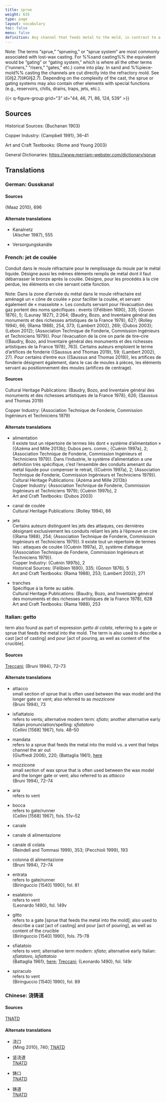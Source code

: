 ```yaml
---
title: sprue
weight: 635
type: page
layout: vocabulary
toc: false
menu: false
definition: Any channel that feeds metal to the mold, in contrast to a vent, which lets air escape. Both sprues and vents make up the “sprue system,” which circulates bronze from the pouring cup through the %%refractory mold%% and allows air and casting vapors such as steam to be released. In %%lost-wax casting%%, “sprue” is the term used for the solid wax rods (rarely reeds or terra-cotta pipes) used to create the channels in the mold. Sprues are also the solid metal that has filled the channels upon cooling, which is generally removed during %%fettling%%.
---
```


<div class="backmatter">
Note: The terms “sprue,” “sprueing,” or “sprue system” are most commonly associated with lost-wax casting. For %%sand casting%% the equivalent would be “gating” or “gating system,” which is where all the other terms (“runners,” “risers,” “gates,” etc.) come into play. In sand and %%piece-mold%% casting the channels are cut directly into the refractory mold. See [GI§2.7](#GI§2.7). Depending on the complexity of the cast, the sprue or gating systems may also contain other elements with special functions (e.g., reservoirs, chills, drains, traps, jets, etc.).
</div>

{{< q-figure-group grid="3" id="44, 46, 71, 86, 124, 539" >}}

## Sources

Historical Sources: {Buchanan 1903}

Copper Industry: {Campbell 1991}, 36–41

Art and Craft Textbooks: {Rome and Young 2003}

General Dictionaries: <https://www.merriam-webster.com/dictionary/sprue>

## Translations

<div class="accordion">

### German: **Gusskanal**

#### Sources

{Maaz 2010}, 696

#### Alternate translations

- Kanalnetz<br/>
  {Alscher 1987}, 555

- Versorgungskanäle

### French: **jet de coulée**

Conduit dans le moule réfractaire pour le remplissage du moule par le métal liquide. Désigne aussi les mêmes éléments remplis de métal dont il faut débarrasser le bronze après la coulée. Désigne, pour les procédés à la cire perdue, les éléments en cire servant cette fonction.

<div class="backmatter">
Note: Dans la zone d’arrivée du métal dans le moule réfractaire est aménagé un « cône de coulée » pour faciliter la coulée, et servant également de « masselote ». Les conduits servant pour l’évacuation des gaz portent des noms spécifiques : évents ({Félibien 1690}, 335; {Gonon 1876}, 5; {Launay 1827}, 2:264; {Baudry, Bozo, and Inventaire général des monuments et des richesses artistiques de la France 1978}, 627; {Rolley 1994}, 66; {Rama 1988}, 254, 373; {Lambert 2002}, 269; {Dubos 2003}; {Lebon 2012}; {Association Technique de Fonderie, Commission Ingénieurs et Techniciens 1979}). Pour l’évacuation de la cire on parle de tire–cire ({Baudry, Bozo, and Inventaire général des monuments et des richesses artistiques de la France 1978}, 763). Certains auteurs emploient le terme d’artifices de fonderie ({Saussus and Thomas 2019}, 59; {Lambert 2002}, 27). Pour certains d’entre eux ({Saussus and Thomas 2019}), les artifices de fonderie désignent également, dans le cas de moules à pièces, les éléments servant au positionnement des moules (artifices de centrage).
</div>

#### Sources

Cultural Heritage Publications: {Baudry, Bozo, and Inventaire général des monuments et des richesses artistiques de la France 1978}, 626; {Saussus and Thomas 2019}

Copper Industry: {Association Technique de Fonderie, Commission Ingénieurs et Techniciens 1979}

#### Alternate translations

- alimentation<br/>
  Il existe tout un répertoire de termes liés dont « système d’alimentation » ({Azéma and Mille 2013b}; Dubos pers. comm.; {Cuénin 1997a}, 2; {Association Technique de Fonderie, Commission Ingénieurs et Techniciens 1979}). Dans l’industrie, le système d’alimentation a une définition très spécifique, c’est l’ensemble des conduits amenant du métal liquide pour compenser le retrait, ({Cuénin 1997a}, 2; {Association Technique de Fonderie, Commission Ingénieurs et Techniciens 1979}).<br/>
  Cultural Heritage Publications: {Azéma and Mille 2013b}<br/>
  Copper Industry: {Association Technique de Fonderie, Commission Ingénieurs et Techniciens 1979}; {Cuénin 1997b}, 2<br/>
  Art and Craft Textbooks: {Dubos 2003}

- canal de coulée<br/>
  Cultural Heritage Publications: {Rolley 1994}, 66

- jets<br />
  Certains auteurs distinguent les jets des attaques, ces dernières désignant exclusivement les conduits reliant les jets à l’épreuve en cire ({Rama 1988}, 254; {Association Technique de Fonderie, Commission Ingénieurs et Techniciens 1979}). Il existe tout un répertoire de termes liés : attaques de coulée ({Cuénin 1997a}, 2), système d’attaque ({Association Technique de Fonderie, Commission Ingénieurs et Techniciens 1979}).<br/>
  Copper Industry: {Cuénin 1997b}, 2<br/>
  Historical Sources: {Félibien 1690}, 335; {Gonon 1876}, 5<br/>
  Art and Craft Textbooks: {Rama 1988}, 253; {Lambert 2002}, 271

- tranches<br/>
  Spécifique à la fonte au sable.<br/>
  Cultural Heritage Publications: {Baudry, Bozo, and Inventaire général des monuments et des richesses artistiques de la France 1978}, 628<br/>
  Art and Craft Textbooks: {Rama 1988}, 253

### Italian: **getto**

term also found as part of expression *getto di colata*, referring to a gate or sprue that feeds the metal into the mold. The term is also used to describe a cast [act of casting] and pour [act of pouring, as well as content of the crucible].

#### Sources

[Treccani](https://www.treccani.it/enciclopedia/fusione_%28Enciclopedia-Italiana%29/); {Bruni 1994}, 72–73

#### Alternate translations

- attacco<br/>
  small section of sprue that is often used between the wax model and the longer gate or vent; also referred to as *mozzicone*<br/>
  {Bruni 1994}, 73

- isfiattatoio<br/>
  refers to vents; alternative modern term: *sfiato*; another alternative early Italian pronunciation/spelling: *sfiatatoro*<br/>
  {Cellini [1568] 1967}, fols. 48–50

- mandata<br/>
  refers to a sprue that feeds the metal into the mold vs. a vent that helps channel the air out<br/>
  {Giuffredi 2006}, 220; {Battaglia 1961}, [here](http://www.gdli.it/pdf_viewer/Scripts/pdf.js/web/viewer.asp?file=/PDF/GDLI09/GDLI_09_ocr_632.pdf&parola=mandata)

- mozzicone<br/>
  small section of wax sprue that is often used between the wax model and the longer gate or vent; also referred to as *attacco*<br/>
  {Bruni 1994}, 72–74

- aria<br/>
  refers to vent

- bocca<br/>
  refers to gate/runner<br/>
  {Cellini [1568] 1967}, fols. 51v–52

- canale

- canale di alimentazione

- canale di colata<br/>
  {Reindell and Tommasi 1999}, 353; {Pecchioli 1999}, 193  

- colonna di alimentazione<br/>
  {Bruni 1994}, 72–74

- entrata<br/>
  refers to gate/runner<br/>
  {Biringuccio [1540] 1990}, fol. 81

- esalatorio<br/>
  refers to vent<br/>
  {Leonardo 1490}, fol. 149v

- gitto<br/>
  refers to a gate [sprue that feeds the metal into the mold]; also used to describe a cast [act of casting] and pour [act of pouring], as well as content of the crucible<br/>
  {Biringuccio [1540] 1990}, fols. 75–78

- sfiatatoio<br/>
  refers to vent; alternative term modern: *sfiato*; alternative early Italian: *sfiatatoro, isfiattatoio*<br/>
  {Battaglia 1961}, [here](http://www.gdli.it/pdf_viewer/Scripts/pdf.js/web/viewer.asp?file=/PDF/GDLI18/GDLI_18_ocr_882.pdf&parola=sfiatatoio); [Treccani](https://www.treccani.it/enciclopedia/fusione_%28Enciclopedia-Italiana%29/); {Leonardo 1490}, fol. 149r

- spiraculo<br/>
  refers to vent<br/>
  {Biringuccio [1540] 1990}, fol. 89

### Chinese: **浇铸道**

#### Sources

[TNATD](https://terms.naer.edu.tw/detail/3505809/?index=5)

#### Alternate translations

- 浇口<br/>
  {Ming 2010}, 740; [TNATD](https://terms.naer.edu.tw/detail/11560594/?index=8)

- 竖浇道<br/>
  [TNATD](https://terms.naer.edu.tw/detail/941804/?index=1)

- 铸口<br/>
  [TNATD](https://terms.naer.edu.tw/detail/3505809/?index=5)

- 铸道<br/>
  [TNATD](https://terms.naer.edu.tw/detail/3505809/?index=5)
